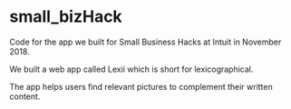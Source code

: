 # small_bizHack

Code for the app we built for Small Business Hacks at Intuit in November 2018.

We built a web app called Lexii which is short for lexicographical.

The app helps users find relevant pictures to complement their written content.
